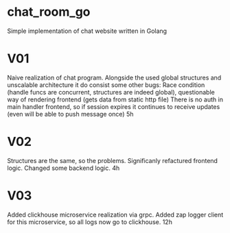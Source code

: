 # chat_room_go
 Simple implementation of chat website written in Golang

# V01
Naive realization of chat program.
Alongside the used global structures and unscalable architecture it do consist some other bugs:
Race condition (handle funcs are concurrent, structures are indeed global), questionable way of rendering frontend (gets data from static http file)
There is no auth in main handler frontend, so if session expires it continues to receive updates (even will be able to push message once) 5h

# V02
Structures are the same, so the problems. Significanly refactured frontend logic. Changed some backend logic. 4h

# V03
Added clickhouse microservice realization via grpc. Added zap logger client for this microservice, so all logs now go to clickhouse. 12h

